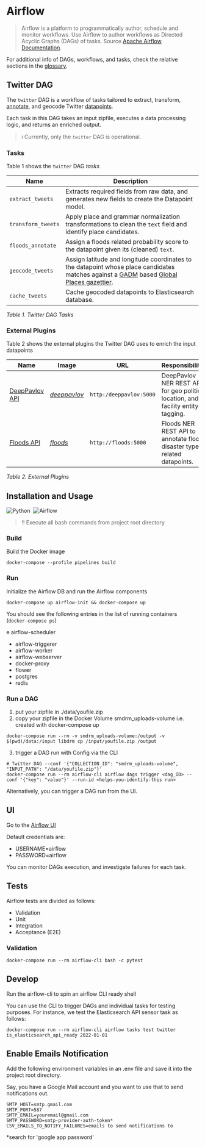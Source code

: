 # Airflow

> Airflow is a platform to programmatically author, schedule and monitor workflows.
> Use Airflow to author workflows as Directed Acyclic Graphs (DAGs) of tasks.
> Source [Apache Airflow Documentation](https://airflow.apache.org/docs/apache-airflow/2.2.3/index.html#apache-airflow-documentation).

For additional info of DAGs, workflows, and tasks, check the relative sections in the [glossary](../docs/glossary.md). 

## Twitter DAG

The `twitter` DAG is a workflow of tasks tailored to extract, transform,
[annotate](../docs/glossary.md#annotate), and geocode Twitter [datapoints](../docs/glossary.md#datapoint).

Each task in this DAG takes an input zipfile, executes a data processing logic,
and returns an enriched output.

> :information_source: Currently, only the `twitter` DAG is operational.

### Tasks

Table 1 shows the `twitter` DAG _tasks_

|Name|Description|
|----|-----------|
|`extract_tweets`|Extracts required fields from raw data, and generates new fields to create the Datapoint model.|
|`transform_tweets`|Apply place and grammar normalization transformations to clean the `text` field and identify place candidates.|
|`floods_annotate`|Assign a floods related probability score to the datapoint given its (cleaned) `text`.|
|`geocode_tweets`|Assign latitude and longitude coordinates to the datapoint whose place candidates matches against a [GADM](https://gadm.org) based [Global Places gazettier](geocode_tweets/config/global_places_v1.tsv).|
|`cache_tweets`|Cache geocoded datapoints to Elasticsearch database.|

_Table 1. Twitter DAG Tasks_

### External Plugins

Table 2 shows the external plugins the Twitter DAG uses to enrich the input datapoints

|Name|Image|URL|Responsibilities|
|----|-----|---|----------------|
|[DeepPavlov API](annotators/deeppavlov/README.md)|[_deeppavlov_](annotators/deeppavlov/Dockerfile)|`http:/deeppavlov:5000`|DeepPavlov NER REST API for geo political, location, and facility entity tagging.|
|[Floods API](annotators/floods/README.md)|[_floods_](annotators/floods/Dockerfile)|`http://floods:5000`|Floods NER REST API to annotate floods disaster type related datapoints.|

_Table 2. External Plugins_

## Installation and Usage

![Python](https://img.shields.io/badge/Python-3.8-information)&nbsp;&nbsp;![Airflow](https://img.shields.io/badge/Airflow-2.2.3-information)

> :bangbang: Execute all bash commands from project root directory

### Build

Build the Docker image

```shell
docker-compose --profile pipelines build
```

### Run

Initialize the Airflow DB and run the Airflow components

```shell
docker-compose up airflow-init && docker-compose up
```

You should see the following entries in the list of running containers (`docker-compose ps`)

e airflow-scheduler
- airflow-triggerer
- airflow-worker
- airflow-webserver
- docker-proxy
- flower
- postgres
- redis

### Run a DAG

1. put your zipfile in ./data/youfile.zip
2. copy your zipfile in the Docker Volume smdrm_uploads-volume i.e. created with docker-compose up

```shell
docker-compose run --rm -v smdrm_uploads-volume:/output -v $(pwd)/data:/input libdrm cp /input/youfile.zip /output
```

3. trigger a DAG run with Config via the CLI

```shell
# Twitter DAG --conf '{"COLLECTION_ID": "smdrm_uploads-volume", "INPUT_PATH": "/data/youfile.zip"}'
docker-compose run --rm airflow-cli airflow dags trigger <dag_ID> --conf '{"key": "value"}' --run-id <helps-you-identify-this run>
```

Alternatively, you can trigger a DAG run from the UI.

## UI

Go to the [Airflow UI](http://localhost:8080)

Default credentials are:
* USERNAME=airflow
* PASSWORD=airflow

You can monitor DAGs execution, and investigate failures for each task.

## Tests

Airflow tests are divided as follows:

* Validation
* Unit
* Integration
* Acceptance (E2E)

### Validation

```shell
docker-compose run --rm airflow-cli bash -c pytest
```

## Develop

Run the airflow-cli to spin an airflow CLI ready shell

You can use the CLI to trigger DAGs and individual tasks for testing purposes. 
For instance, we test the Elasticsearch API sensor task as follows:

```shell
docker-compose run --rm airflow-cli airflow tasks test twitter is_elasticsearch_api_ready 2022-01-01
```

## Enable Emails Notification

Add the following environment variables in an .env file and save it into the project root directory.

Say, you have a Google Mail account and you want to use that to send notifications out.

```shell
SMTP_HOST=smtp.gmail.com
SMTP_PORT=587
SMTP_EMAIL=youremail@gmail.com
SMTP_PASSWORD=smtp-provider-auth-token*
CSV_EMAILS_TO_NOTIFY_FAILURES=emails to send notifications to
```

\*search for 'google app password'

